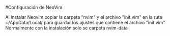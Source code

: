 #Configuración de NeoVim

Al instalar Neovim copiar la carpeta "nvim" y el archivo "init.vim" en la ruta ~/AppData/Local/ para guardar los ajustes que contiene el archivo "init.vim"
Normalmente con la instalación solo se carpeta nvim-data
